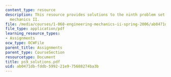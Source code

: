 ```yaml
---
content_type: resource
description: This resource provides solutions to the ninth problem set on engineering
  mechanics II.
file: /media/courses/1-060-engineering-mechanics-ii-spring-2006/ab0471dbfddb599221e975688274ba3b_ps9_solutions.pdf
file_type: application/pdf
learning_resource_types:
- Assignments
ocw_type: OCWFile
parent_title: Assignments
parent_type: CourseSection
resourcetype: Document
title: ps9_solutions.pdf
uid: ab0471db-fddb-5992-21e9-75688274ba3b
---
```

